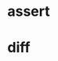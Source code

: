 # assert

<!-- TODO-START
TODO: Fill short description here.

## Type signature

TODO: Fill type signature down below.

```
any ⇒ any
```

## Examples

TODO: List at least one example down below.

```javascript
assert(); // ⇒ TODO
```

## Questions

TODO: List questions that may this function answers.
TODO-END -->

# diff

<!-- TODO-START
TODO: Fill short description here.

## Type signature

TODO: Fill type signature down below.

```
any ⇒ any
```

## Examples

TODO: List at least one example down below.

```javascript
diff(); // ⇒ TODO
```

## Questions

TODO: List questions that may this function answers.
TODO-END -->
